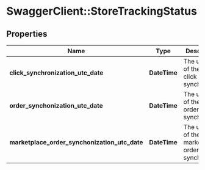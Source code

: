 # SwaggerClient::StoreTrackingStatus

## Properties
Name | Type | Description | Notes
------------ | ------------- | ------------- | -------------
**click_synchronization_utc_date** | **DateTime** | The utc date of the latest click synchronized | [optional] 
**order_synchonization_utc_date** | **DateTime** | The utc date of the latest order synchronized | [optional] 
**marketplace_order_synchonization_utc_date** | **DateTime** | The utc date of the latest marketplace order synchronized | [optional] 


